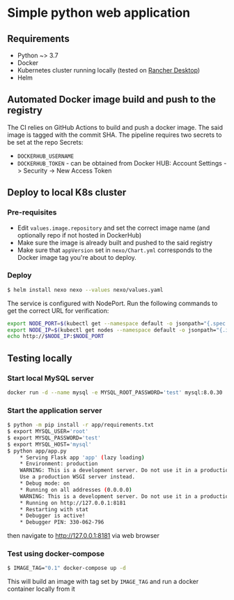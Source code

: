 # Simple python web application

## Requirements
- Python ~> 3.7
- Docker
- Kubernetes cluster running locally (tested on [Rancher Desktop](https://rancherdesktop.io/))
- Helm

## Automated Docker image build and push to the registry

The CI relies on GitHub Actions to build and push a docker image. The said image is tagged with the commit SHA.
The pipeline requires two secrets to be set at the repo Secrets:

- `DOCKERHUB_USERNAME`
- `DOCKERHUB_TOKEN` - can be obtained from Docker HUB: Account Settings -> Security -> New Access Token

## Deploy to local K8s cluster
### Pre-requisites
- Edit `values.image.repository` and set the correct image name (and optionally repo if not hosted in DockerHub)
- Make sure the image is already built and pushed to the said registry
- Make sure that `appVersion` set in `nexo/Chart.yml` corresponds to the Docker image tag you're about to deploy.


### Deploy
```sh
$ helm install nexo nexo --values nexo/values.yaml
```

The service is configured with NodePort. Run the following commands to get the correct URL for verification:

```sh
export NODE_PORT=$(kubectl get --namespace default -o jsonpath="{.spec.ports[0].nodePort}" services nexo)
export NODE_IP=$(kubectl get nodes --namespace default -o jsonpath="{.items[0].status.addresses[0].address}")
echo http://$NODE_IP:$NODE_PORT
```

## Testing locally

### Start local MySQL server

```sh
docker run -d --name mysql -e MYSQL_ROOT_PASSWORD='test' mysql:8.0.30
```

### Start the application server

```sh
$ python -m pip install -r app/requirements.txt
$ export MYSQL_USER='root'
$ export MYSQL_PASSWORD='test'
$ export MYSQL_HOST='mysql'
$ python app/app.py
    * Serving Flask app 'app' (lazy loading)
    * Environment: production
    WARNING: This is a development server. Do not use it in a production deployment.
    Use a production WSGI server instead.
    * Debug mode: on
    * Running on all addresses (0.0.0.0)
    WARNING: This is a development server. Do not use it in a production deployment.
    * Running on http://127.0.0.1:8181
    * Restarting with stat
    * Debugger is active!
    * Debugger PIN: 330-062-796
```

then navigate to http://127.0.0.1:8181 via web browser

### Test using docker-compose

```sh
$ IMAGE_TAG="0.1" docker-compose up -d
```

This will build an image with tag set by `IMAGE_TAG` and run a docker container locally from it
